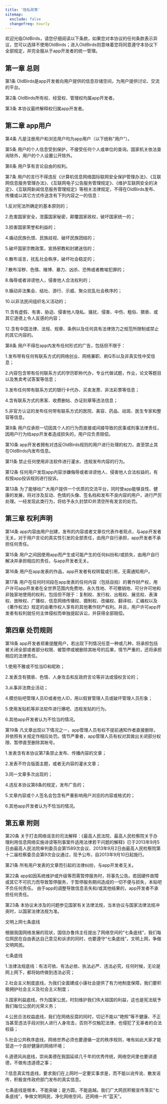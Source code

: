```yaml
---
title: '隐私政策'
sitemap:
  exclude: false
  changefreq: hourly
---
```


欢迎光临OldBirds，请您仔细阅读以下条款，如果您对本协议的任何条款表示异议，您可以选择不使用OldBirds；进入OldBirds则意味着您将同意遵守本协议下全部规定，并完全服从于app开发者的统一管理。

## 第一章 总则

第1条 OldBirds是app开发者向用户提供的信息存储空间，为用户提供讨论、交流的平台。

第2条 OldBirds所有权、经营权、管理权均属app开发者。

第3条 本协议最终解释权归属app开发者。

## 第二章 app用户

第4条 凡是注册用户和浏览用户均为app用户（以下统称"用户"）。

第5条 用户的个人信息受到保护，不接受任何个人或单位的查询。国家机关依法查询除外，用户的个人设置公开除外。

第6条 用户享有言论自由的权利。

第7条 用户的言行不得违反《计算机信息网络国际联网安全保护管理办法》、《互联网信息服务管理办法》、《互联网电子公告服务管理规定》、《维护互联网安全的决定》、《互联网新闻信息服务管理规定》等相关法律规定，不得在OldBirds发布、传播或以其它方式传送含有下列内容之一的信息：

1.反对宪法所确定的基本原则的；

2.危害国家安全，泄露国家秘密，颠覆国家政权，破坏国家统一的；

3.损害国家荣誉和利益的；

4.煽动民族仇恨、民族歧视、破坏民族团结的；

5.破坏国家宗教政策，宣扬邪教和封建迷信的；

6.散布谣言，扰乱社会秩序，破坏社会稳定的；

7.散布淫秽、色情、赌博、暴力、凶杀、恐怖或者教唆犯罪的；

8.侮辱或者诽谤他人，侵害他人合法权利的；

9.煽动非法集会、结社、游行、示威、聚众扰乱社会秩序的；

10.以非法民间组织名义活动的；

11.含有虚假、有害、胁迫、侵害他人隐私、骚扰、侵害、中伤、粗俗、猥亵、或其它道德上令人反感的内容；

12.含有中国法律、法规、规章、条例以及任何具有法律效力之规范所限制或禁止的其它内容的。

第8条 用户不得在app内发布任何形式的广告，包括但不限于：

1.发布带有任何有联系方式的网络创业、网络兼职、刷Q币以及非真实性中奖信息；

2.内容包含带有任何联系方式的学历职称代办，专业代做试题，作业，论文等题目以及售卖考试答案等信息；

3.发布任何带有联系方式的银行卡代办、买卖发票、非法彩票等信息；

4.含有联系方式的黑客、收费删帖、办证刻章等违法信息；

5.非官方认证的发布任何带有联系方式的医院、美容、药品、祛斑、医生专家和整容等信息。

第9条 用户应承担一切因其个人的行为而直接或间接导致的民事或刑事法律责任，因用户行为给app开发者造成损失的，用户应负责赔偿。 

第10条 app开发者拥有对违反OldBirds规则的用户进行处理的权力，直至禁止其在OldBirds内发布信息。

第11条 禁止任何使用非法软件进行灌水、违规发布内容的行为。

第12条 任何用户发现app内容涉嫌侮辱或者诽谤他人、侵害他人合法权益的，有权按app投诉规则进行投诉。

第13条 为了能够给广大用户提供一个优质的交流平台，同时使app能够良性、健康的发展，将对涉及反动、色情的头像、签名档和发布不良内容的用户，进行严厉处理。一经发现此类行为，将给予永久封禁ID并清空所有发言的处罚。

## 第三章 权利声明

第14条 app内容由用户创建，发布的内容或者文章仅代表作者观点，与app开发者无关。对于用户言论的真实性引发的全部责任，由用户自行承担，app开发者不承担任何责任。

第15条 用户之间因使用app而产生或可能产生的任何纠纷和/或损失，由用户自行解决并承担相应的责任，与app开发者无关。

第16条 用户在app发表的作品，app开发者有权转载或引用，无需通知用户。

第17条 用户在任何时间段在app发表的任何内容（包括自拍）的著作财产权，用户许可app开发者在全世界范围内免费地、永久性地、不可撤销地、可分许可地和非独家地使用的权利，包括但不限于：复制权、发行权、出租权、展览权、表演权、放映权、广播权、信息网络传播权、摄制权、改编权、翻译权、汇编权以及《著作权法》规定的由著作权人享有的其他著作财产权利。并且，用户许可app开发者有权利就任何主体侵权而单独提起诉讼，并获得全部赔偿。

## 第四章 处罚规则

第18条 app开发者郑重提醒用户，若出现下列情况任意一种或几种，将承担包括被关闭全部或者部分权限、被暂停或被删除其帐号的后果，情节严重的，还将承担相应的法律责任。 

1.使用不雅或不恰当ID和昵称；

2.发表含有猥亵、色情、人身攻击和反政府言论等非法或侵权言论的；

3.从事非法商业活动；

4.模仿贴吧管理人员ID或者他人ID，用以假冒管理人员或破坏管理人员形象；

5.使用发贴机等非法软件进行爆吧、违规发贴的行为。

6.其他app开发者认为不恰当的情况。

第19条 凡文章出现以下情况之一，app管理人员有权不提前通知作者直接删除，并依照有关规定作相应处罚。情节严重者，app管理人员有权对其做出关闭部分权限、暂停直至删除其帐号。 

1.发表含有本协议第7条禁止发布、传播内容的文章； 

2.发表不符合版面主题，或者无内容的灌水文章；

3.同一文章多次出现的； 

4.违反本协议第8条的规定，发布广告的；

5.文章内容或个人签名会包含有严重影响用户浏览的内容或格式的；

6.其他app开发者认为不恰当的情况。

## 第五章 附则

第20条 关于打击网络谣言的司法解释：《最高人民法院、最高人民检察院关于办理利用信息网络实施诽谤等刑事案件适用法律若干问题的解释》已于2013年9月5日由最高人民法院审判委员会第1589次会议、2013年9月2日由最高人民检察院第十二届检察委员会第9次会议通过，现予公布，自2013年9月10日起施行。

第21条 所有用户发表的文章而引起的法律纠纷，与app开发者无关。 

第22条 app如因系统维护或升级等而需暂停服务时，将事先公告。若因硬件故障或其它不可抗力而导致暂停服务，于暂停服务期间造成的一切不便与损失，本贴吧不负任何责任。 由于app的调整导致信息丢失和/或其他结果的，app开发者不承担任何责任。

第23条 本协议未涉及的问题参见国家有关法律法规，当本协议与国家法律法规冲突时，以国家法律法规为准。

文明上网七条底线

根据我国网络发展的现状，国信办鲁炜主任提出了网络空间的“七条底线”，我们每位网民在自由表达自己意见和诉求的同时，也要遵守“七条底线”，文明上网，争做文明网民。

七条底线

1.法律法规底线：有法可依、有法必依、执法必严、违法必究，任何时候，无论是网上网下，都将始终做到违法必究；

2.社会主义制度底线，为我们全面建成小康社会提供了有力地制度保障，我们要积极拥护社会主义及社会主义制度；

3.国家利益底线，作为国家公民，时刻维护我们伟大祖国的利益，这也是宪法赋予我们每位公民的光荣义务；

4.公民合法权益底线，我们在网络反腐的同时，切记不能以“艳照”等不健康、不正当甚至违法手段对别人进行人身攻击，否则不仅触犯法律，也侵犯了无辜者的合法权益；

5.社会公共秩序底线，网络世界必须也要遵循一定的秩序规则，唯有如此大家才能营造一个良好健康的网络环境；

6.道德风尚底线，崇尚美德在我国延续几千年的优秀传统，网络空间里也要讲道德，不做有违道德之事；

7.信息真实性底线，要求我们在上网时一定要实事求是，而不能以讹传讹、散发谣传，积极宣传政府部门发布的真实信息。

 七条底线是根本，不能突破；是方圆，不能逾越。我们广大网民积极宣传落实“七条底线”，争做文明网民，净化网络空间，还网络一片“蓝天”。

